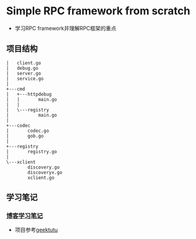 # Simple RPC framework from scratch
- 学习RPC framework并理解RPC框架的重点

## 项目结构
```text
|   client.go
|   debug.go
|   server.go
|   service.go
|
+---cmd
|   +---httpdebug
|   |       main.go
|   |
|   \---registry
|           main.go
|
+---codec
|       codec.go
|       gob.go
|
+---registry
|       registry.go
|
\---xclient
        discovery.go
        discoveryx.go
        xclient.go
```

## 学习笔记
### [博客学习笔记](https://soongao.github.io/posts/rpcframe/)
- 项目参考[geektutu](https://geektutu.com/post/geerpc.html)